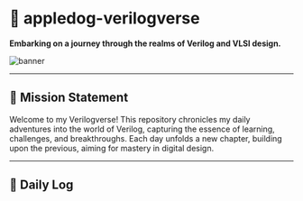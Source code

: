 # 🌌 appledog-verilogverse

**Embarking on a journey through the realms of Verilog and VLSI design.**

![banner](https://github.com/user-attachments/assets/06e21ffb-e6a2-4862-beee-922649015524)


---

## 🚀 Mission Statement

Welcome to my Verilogverse! This repository chronicles my daily adventures into the world of Verilog, capturing the essence of learning, challenges, and breakthroughs. Each day unfolds a new chapter, building upon the previous, aiming for mastery in digital design.

---

## 📅 Daily Log
